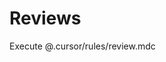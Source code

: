 # Reviews

<!-- 
STREAMLINED REVIEW COMMAND
==========================
This command has been simplified to directly execute the comprehensive review
process defined in @.cursor/rules/review.mdc. This approach provides:

1. SINGLE SOURCE OF TRUTH - All review logic centralized in review.mdc
2. CONSISTENT EXECUTION - Same review process every time
3. EASY MAINTENANCE - Updates to review process happen in one place
4. MODULAR ARCHITECTURE - Review rules separated from command execution

The review.mdc file contains the complete enhanced review process including:
- Comprehensive quality gates
- Documentation reflection requirements
- Security and performance considerations  
- Structured feedback mechanisms
- Continuous improvement loops
-->

Execute @.cursor/rules/review.mdc
